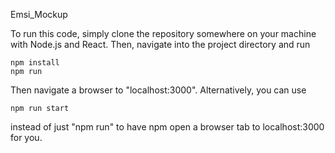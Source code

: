 Emsi_Mockup

To run this code, simply clone the repository somewhere on your machine with Node.js and React. Then, navigate into the project directory and run

```
npm install
npm run
```

Then navigate a browser to "localhost:3000". Alternatively, you can use

```
npm run start
```
instead of just "npm run" to have npm open a browser tab to localhost:3000 for you.
